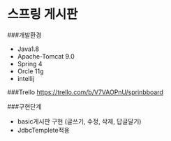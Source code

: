 ﻿# 스프링 게시판

###개발환경

+ Java1.8
+ Apache-Tomcat 9.0
+ Spring 4
+ Orcle 11g
+ intellij


###Trello
https://trello.com/b/V7VAOPnU/sprinbboard

###구현단계
+ basic게시판 구현 (글쓰기, 수정, 삭제, 답글달기)
+ JdbcTemplete적용